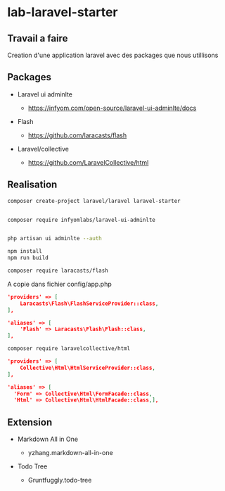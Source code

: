 # lab-laravel-starter

## Travail a faire

Creation d'une application laravel avec des packages que nous utillisons

## Packages

- Laravel ui adminlte
    - https://infyom.com/open-source/laravel-ui-adminlte/docs

- Flash
  - https://github.com/laracasts/flash

- Laravel/collective
  - https://github.com/LaravelCollective/html


## Realisation

```bash
composer create-project laravel/laravel laravel-starter
```

```bash

composer require infyomlabs/laravel-ui-adminlte

```
```bash

php artisan ui adminlte --auth

```

<!-- TODO : Ajouter une explication sur comment utiliser run build ou run dev -->

```bash
npm install
npm run build
```

```bash
composer require laracasts/flash

```
A copie dans fichier config/app.php

```Json
'providers' => [
    Laracasts\Flash\FlashServiceProvider::class,
],

'aliases' => [
    'Flash' => Laracasts\Flash\Flash::class,
],
```

```bash
composer require laravelcollective/html

```

```Json
'providers' => [
    Collective\Html\HtmlServiceProvider::class,
],

'aliases' => [
  'Form' => Collective\Html\FormFacade::class,
  'Html' => Collective\Html\HtmlFacade::class,],
```





## Extension
- Markdown All in One
  - yzhang.markdown-all-in-one

- Todo Tree
  - Gruntfuggly.todo-tree





